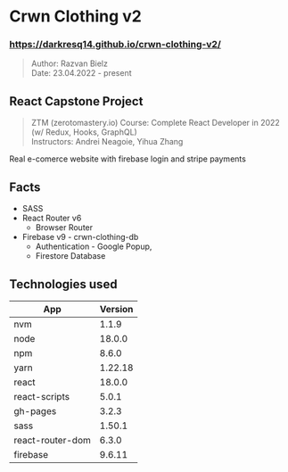 # Crwn Clothing v2
### https://darkresq14.github.io/crwn-clothing-v2/

> Author: Razvan Bielz  
> Date: 23.04.2022 - present

## React Capstone Project
> ZTM (zerotomastery.io) Course: Complete React Developer in 2022 (w/ Redux, Hooks, GraphQL)  
> Instructors: Andrei Neagoie, Yihua Zhang  

Real e-comerce website with firebase login and stripe payments

## Facts
- SASS
- React Router v6 
  - Browser Router
- Firebase v9 - crwn-clothing-db
  - Authentication - Google Popup, 
  - Firestore Database

## Technologies used

| App              | Version |
| ---------------- | ------- |
| nvm              | 1.1.9   |
| node             | 18.0.0  |
| npm              | 8.6.0   |
| yarn             | 1.22.18 |
| react            | 18.0.0  |
| react-scripts    | 5.0.1   |
| gh-pages         | 3.2.3   |
| sass             | 1.50.1  |
| react-router-dom | 6.3.0   |
| firebase         | 9.6.11  |